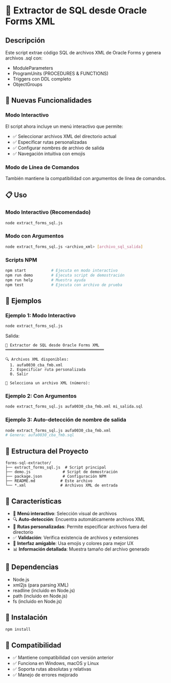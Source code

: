 # 🚀 Extractor de SQL desde Oracle Forms XML

## Descripción
Este script extrae código SQL de archivos XML de Oracle Forms y genera archivos .sql con:
- ModuleParameters
- ProgramUnits (PROCEDURES & FUNCTIONS)
- Triggers con DDL completo
- ObjectGroups

## 🎯 Nuevas Funcionalidades

### Modo Interactivo
El script ahora incluye un menú interactivo que permite:
- ✅ Seleccionar archivos XML del directorio actual
- ✅ Especificar rutas personalizadas
- ✅ Configurar nombres de archivo de salida
- ✅ Navegación intuitiva con emojis

### Modo de Línea de Comandos
También mantiene la compatibilidad con argumentos de línea de comandos.

## 📋 Uso

### Modo Interactivo (Recomendado)
```bash
node extract_forms_sql.js
```

### Modo con Argumentos
```bash
node extract_forms_sql.js <archivo_xml> [archivo_sql_salida]
```

### Scripts NPM
```bash
npm start           # Ejecuta en modo interactivo
npm run demo        # Ejecuta script de demostración
npm run help        # Muestra ayuda
npm test            # Ejecuta con archivo de prueba
```

## 🔧 Ejemplos

### Ejemplo 1: Modo Interactivo
```bash
node extract_forms_sql.js
```
Salida:
```
🚀 Extractor de SQL desde Oracle Forms XML
═══════════════════════════════════════════

🔍 Archivos XML disponibles:
  1. aufa0030_cba_fmb.xml
  2. Especificar ruta personalizada
  0. Salir

📁 Selecciona un archivo XML (número):
```

### Ejemplo 2: Con Argumentos
```bash
node extract_forms_sql.js aufa0030_cba_fmb.xml mi_salida.sql
```

### Ejemplo 3: Auto-detección de nombre de salida
```bash
node extract_forms_sql.js aufa0030_cba_fmb.xml
# Genera: aufa0030_cba_fmb.sql
```

## 📂 Estructura del Proyecto
```
forms-sql-extractor/
├── extract_forms_sql.js  # Script principal
├── demo.js              # Script de demostración
├── package.json         # Configuración NPM
├── README.md           # Este archivo
└── *.xml               # Archivos XML de entrada
```

## 🎨 Características
- 🎯 **Menú interactivo**: Selección visual de archivos
- 🔍 **Auto-detección**: Encuentra automáticamente archivos XML
- 📁 **Rutas personalizadas**: Permite especificar archivos fuera del directorio
- ✅ **Validación**: Verifica existencia de archivos y extensiones
- 🎨 **Interfaz amigable**: Usa emojis y colores para mejor UX
- 📊 **Información detallada**: Muestra tamaño del archivo generado

## 🔧 Dependencias
- Node.js
- xml2js (para parsing XML)
- readline (incluido en Node.js)
- path (incluido en Node.js)
- fs (incluido en Node.js)

## 🚀 Instalación
```bash
npm install
```

## 🎯 Compatibilidad
- ✅ Mantiene compatibilidad con versión anterior
- ✅ Funciona en Windows, macOS y Linux
- ✅ Soporta rutas absolutas y relativas
- ✅ Manejo de errores mejorado
